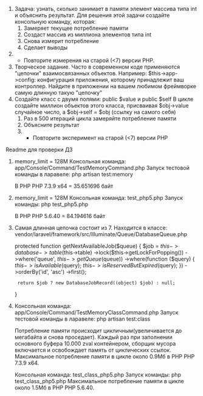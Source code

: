 1. Задача: узнать, сколько занимает в памяти элемент массива типа int и объяснить результат. Для решения этой задачи создайте консольную команду, которая:
	1. Замеряет текущее потребление памяти
	2. Создаст массив из миллиона элементов типа int
	3. Снова измерит потребление
	4. Сделает выводы
2. * Повторите измерения на старой (<7) версии PHP. 
3. Творческое задание. 
Часто в современном коде применяются "цепочки" взаимосвязанных объектов. Например: $this->app->config: конфигурация приложения, которому принадлежит ваш контроллер. Найдите в приложении на вашем любимом фреймворке самую длинную такую "цепочку"
4. Создайте класс с двумя полями: public $value и public $self В цикле создайте миллион объектов этого класса, присваивая $obj->value случайное число, а $obj->self = $obj (ссылку на самого себя)
	1. Раз в 500 итераций цикла замеряйте потребление памяти
	2. Объясните результат
	3. * Повторите эксперимент на старой (<7) версии PHP



Readme для проверки ДЗ

1. memory_limit = 128M
   	Консольная команда: app/Console/Command/TestMemoryCommand.php
   	Запуск тестовой команды в ларавеле: php artisan test:memory

   	В PHP PHP 7.3.9 x64 = 35.651696 байт
    
2. memory_limit = 128M
   	Консольная команда: test_php5.php
   	Запуск команды: php test_php5.php

   	В PHP PHP 5.6.40 = 84.194616 байт

3. Самая длинная цепочка состоит из 7. Находится в классе: vendor/laravel/framework/src/Illuminate/Queue/DatabaseQueue.php
 	
    protected function getNextAvailableJob($queue)
    {
        $job = $this->database->table($this->table)
                    ->lock($this->getLockForPopping())
                    ->where('queue', $this->getQueue($queue))
                    ->where(function ($query) {
                        $this->isAvailable($query);
                        $this->isReservedButExpired($query);
                    })
                    ->orderBy('id', 'asc')
                    ->first();

        return $job ? new DatabaseJobRecord((object) $job) : null;
    }


4. Консольная команда: app/Console/Command/TestMemoryClassCommand.php
   	Запуск тестовой команды в ларавеле: php artisan test:class

   	Потребление памяти происходит цикличным(увеличивается до мегабайта и снова проседает). Каждый раз при заполнении основного буфера 10.000 zval контейнером, сборщик мусора включается и освобождает память от циклических ссылок. Максимальное потребление памяти в цикле около 0.9Мб в PHP PHP 7.3.9 x64.

    Консольная команда: test_class_php5.php
   	Запуск команды: php test_class_php5.php
   	Максимальное потребление памяти в цикле около 1.5Мб в PHP PHP 5.6.40.
